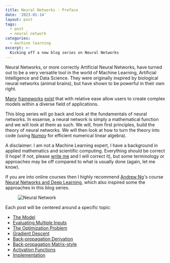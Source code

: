 ```yaml
---
title: Neural Networks - Preface
date: '2023-01-14'
layout: post
tags:
  - post
  - neural network
categories:
  - machine learning
excerpt: >-
  Kicking off a new blog series on Neural Networks
---
```

Neural Networks, or more correctly Artificial Neural Networks, have turned out to be
a very versatile tool in the world of Machine Learning, Artificial Intelligence and
Data Science. They were originally inspired by biological neural networks (animal brains),
but have shown to be powerful in their own right.

[Many](https://www.tensorflow.org)
[frameworks](https://pytorch.org)
[exist](https://scikit-learn.org)
that with relative ease allow users to create complex models
within a diverse field of applications.

This blog series will go back and look at the fundamentals of neural networks.
In essense, a neural network is simply a mathematical function and we will look at them as such.
We will, from first principles, build the theory of neural networks.
We will then look at how to turn the theory into code
(using [Numpy](https://numpy.org/) for efficient numerical linear algebra).

A disclaimer: I am not a Machine Learning expert, I have a background in applied mathematics
and scientific computing. Everything should be correct (I hope! If not, please
[write me](/contact/) and I will correct it), but some terminology or approaches may be off
compared to what is usually done (again, let me know).

If you are into online courses then I highly recommend
[Andrew Ng](https://www.andrewng.org/about/)'s course
[Neural Networks and Deep Learning](https://www.coursera.org/learn/neural-networks-deep-learning),
which also inspired some the approaches in this blog series.

<figure>
  <img src="/media/nn/neural-network.svg" class="img-responsive" alt="Neural Network">
</figure>

Each post will be centered around a specific topic:

- [The Model](/blog/2023/01/neural-networks-02-the-model)
- [Evaluating Multiple Inputs](/blog/2023/01/neural-networks-03-multiple-inputs)
- [The Optimization Problem](/blog/2023/01/neural-networks-04-the-optimization-problem)
- [Gradient Descent](/blog/2023/01/neural-networks-05-gradient-descent)
- [Back-propagation Derivation](/blog/2023/01/neural-networks-06-back-propagation-derivation)
- [Back-propagation Matrix-style](/blog/2023/01/neural-networks-07-back-propagation-matrix-style)
- [Activation Functions](/blog/2023/01/neural-networks-08-activation-functions)
- [Implementation](/blog/2023/01/neural-networks-09-implementation)

